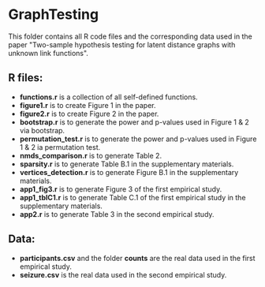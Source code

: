 # GraphTesting
This folder contains all R code files and the corresponding data used in the paper "Two-sample hypothesis testing for latent distance graphs with unknown link functions".

## R files:
- **functions.r** is a collection of all self-defined functions.
- **figure1.r** is to create Figure 1 in the paper.
- **figure2.r** is to create Figure 2 in the paper.
- **bootstrap.r** is to generate the power and p-values used in Figure 1 & 2 via bootstrap.
- **permutation_test.r** is to generate the power and p-values used in Figure 1 & 2  ia permutation test.
- **nmds_comparison.r** is to generate Table 2.
- **sparsity.r** is to generate Table B.1 in the supplementary materials.
- **vertices_detection.r** is to generate Figure B.1 in the supplementary materials.
- **app1_fig3.r** is to generate Figure 3 of the first empirical study.
- **app1_tblC1.r** is to generate Table C.1 of the first empirical study in the supplementary materials.
- **app2.r** is to generate Table 3 in the second empirical study.

## Data:
- **participants.csv** and the folder **counts** are the real data used in the first empirical study.
- **seizure.csv** is the real data used in the second empirical study.

